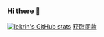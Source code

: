 ### Hi there 👋

<!--
**Iekrin/Iekrin** is a ✨ _special_ ✨ repository because its `README.md` (this file) appears on your GitHub profile.

Here are some ideas to get you started:

- 🔭 I’m currently working on ...
- 🌱 I’m currently learning ...
- 👯 I’m looking to collaborate on ...
- 🤔 I’m looking for help with ...
- 💬 Ask me about ...
- 📫 How to reach me: ...
- 😄 Pronouns: ...
- ⚡ Fun fact: ...
-->
[![Iekrin's GitHub stats](https://github-readme-stats.vercel.app/api?username=Iekrin&count_private=true&show_icons=true&locale=cn)](https://github.com/Iekrin)
[获取同款](https://github.com/anuraghazra/github-readme-stats)
